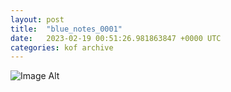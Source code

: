 ```yaml
---
layout:	post
title:	"blue_notes_0001"
date:	2023-02-19 00:51:26.981863847 +0000 UTC
categories:	kof archive
---
```


![Image Alt](https://k0f.github.io/assets/blue_notes_0001.png)
